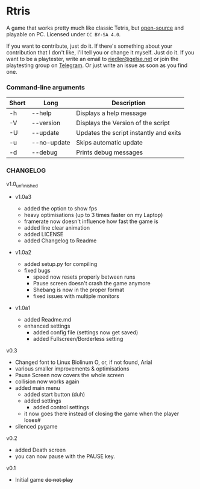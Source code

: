 # Rtris

A game that works pretty much like classic Tetris, but [open-source](https://github.com/RiedleroD/Rtris) and playable on PC.
Licensed under `CC BY-SA 4.0`.

If you want to contribute, just do it. If there's something about your contribution that I don't like, I'll tell you or change it myself. Just do it.
If you want to be a playtester, write an email to riedler@gelse.net or join the playtesting group on [Telegram](t.me/RtrisTest). Or just write an issue as soon as you find one.

### Command-line arguments

| Short | Long | Description|
|--|--|--|
|-h|--help|Displays a help message|
|-V|--version|Displays the Version of the script|
|-U|--update|Updates the script instantly and exits|
|-u|--no-update|Skips automatic update|
|-d|--debug|Prints debug messages|

### CHANGELOG

v1.0<sub>unfinished</sub>

- v1.0a3
	- added the option to show fps
	- heavy optimisations (up to 3 times faster on my Laptop)
	- framerate now doesn't influence how fast the game is
	- added line clear animation
	- added LICENSE
	- added Changelog to Readme
- v1.0a2
	- added setup.py for compiling
	- fixed bugs
		- speed now resets properly between runs
		- Pause screen doesn't crash the game anymore
		- Shebang is now in the proper format
		- fixed issues with multiple monitors

- v1.0a1
	- added Readme.md
	- enhanced settings
		- added config file (settings now get saved)
		- added Fullscreen/Borderless setting

v0.3

- Changed font to Linux Biolinum O, or, if not found, Arial
- various smaller improvements & optimisations
- Pause Screen now covers the whole screen
- collision now works again
- added main menu
	- added start button (duh)
	- added settings
		- added control settings
	- it now goes there instead of closing the game when the player loses#
- silenced pygame

v0.2

- added Death screen
- you can now pause with the PAUSE key.

v0.1

- Initial game ~~do not play~~

